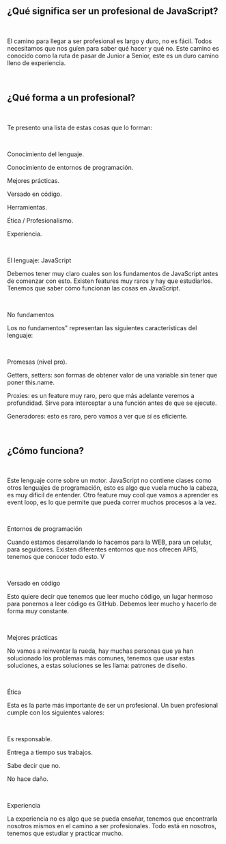 ## ¿Qué significa ser un profesional de JavaScript?
‌

El camino para llegar a ser profesional es largo y duro, no es fácil. Todos necesitamos que nos guíen para saber qué hacer y qué no. Este camino es conocido como la ruta de pasar de Junior a Senior, este es un duro camino lleno de experiencia.

‌

## ¿Qué forma a un profesional?
‌

Te presento una lista de estas cosas que lo forman:

‌

Conocimiento del lenguaje.

Conocimiento de entornos de programación.

Mejores prácticas.

Versado en código.

Herramientas.

Ética / Profesionalismo.

Experiencia.

‌

El lenguaje: JavaScript
‌

Debemos tener muy claro cuales son los fundamentos de JavaScript antes de comenzar con esto. Existen features muy raros y hay que estudiarlos. Tenemos que saber cómo funcionan las cosas en JavaScript.

‌

No fundamentos
‌

Los no fundamentos" representan las siguientes características del lenguaje:

‌

Promesas (nivel pro).

Getters, setters: son formas de obtener valor de una variable sin tener que poner this.name.

Proxies: es un feature muy raro, pero que más adelante veremos a profundidad. Sirve para interceptar a una función antes de que se ejecute.

Generadores: esto es raro, pero vamos a ver que sí es eficiente.

‌

## ¿Cómo funciona?
‌

Este lenguaje corre sobre un motor. JavaScript no contiene clases como otros lenguajes de programación, esto es algo que vuela mucho la cabeza, es muy difícil de entender. Otro feature muy cool que vamos a aprender es event loop, es lo que permite que pueda correr muchos procesos a la vez.

‌

Entornos de programación
‌

Cuando estamos desarrollando lo hacemos para la WEB, para un celular, para seguidores. Existen diferentes entornos que nos ofrecen APIS, tenemos que conocer todo esto. V

‌

Versado en código
‌

Esto quiere decir que tenemos que leer mucho código, un lugar hermoso para ponernos a leer código es GitHub. Debemos leer mucho y hacerlo de forma muy constante.

‌

Mejores prácticas
‌

No vamos a reinventar la rueda, hay muchas personas que ya han solucionado los problemas más comunes, tenemos que usar estas soluciones, a estas soluciones se les llama: patrones de diseño.

‌

Ética
‌

Esta es la parte más importante de ser un profesional. Un buen profesional cumple con los siguientes valores:

‌

Es responsable.

Entrega a tiempo sus trabajos.

Sabe decir que no.

No hace daño.

‌

Experiencia
‌

La experiencia no es algo que se pueda enseñar, tenemos que encontrarla nosotros mismos en el camino a ser profesionales. Todo está en nosotros, tenemos que estudiar y practicar mucho.